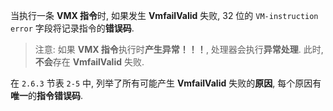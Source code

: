 
当执行一条 **VMX 指令**时, 如果发生 **VmfailValid** 失败, 32 位的 `VM-instruction error` 字段将记录指令的**错误码**.

>注意: 如果 **VMX 指令**执行时**产生异常！！！**, 处理器会执行**异常处理**. 此时, **不会**存在 **VmfailValid** 失败.

在 `2.6.3` 节表 `2-5` 中, 列举了所有可能产生 **VmfailValid** 失败的**原因**, 每个原因有**唯一**的**指令错误码**.